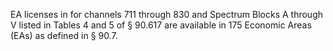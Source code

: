 EA licenses in for channels 711 through 830 and Spectrum Blocks A through V listed in Tables 4 and 5 of § 90.617 are available in 175 Economic Areas (EAs) as defined in § 90.7.

